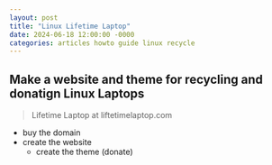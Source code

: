 ```yaml
---
layout: post
title: "Linux Lifetime Laptop"
date: 2024-06-18 12:00:00 -0000
categories: articles howto guide linux recycle
---
```

## Make a website and theme for recycling and donatign Linux Laptops  
> Lifetime Laptop at liftetimelaptop.com  
- buy the domain
- create the website 
    - create the theme (donate)

